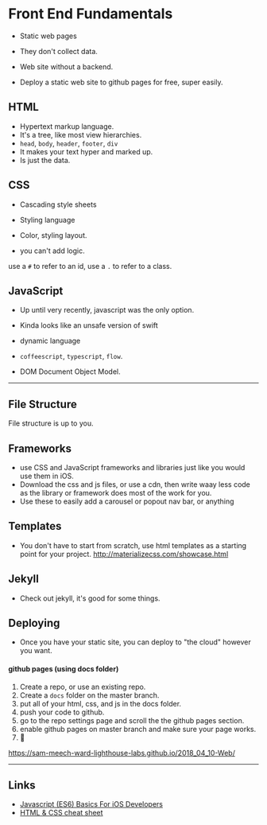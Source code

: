 # Front End Fundamentals

- Static web pages
- They don't collect data.
- Web site without a backend. 

- Deploy a static web site to github pages for free, super easily. 

## HTML

- Hypertext markup language.
- It's a tree, like most view hierarchies.
- `head`, `body`, `header`, `footer`, `div`
- It makes your text hyper and marked up.
- Is just the data. 

## CSS

- Cascading style sheets
- Styling language
- Color, styling layout.

- you can't add logic. 

use a `#` to refer to an id, use a `.` to refer to a class.

## JavaScript

- Up until very recently, javascript was the only option.
- Kinda looks like an unsafe version of swift
- dynamic language
- `coffeescript`, `typescript`, `flow`.

- DOM Document Object Model.

---

## File Structure

File structure is up to you.

## Frameworks

- use CSS and JavaScript frameworks and libraries just like you would use them in iOS. 
- Download the css and js files, or use a cdn, then write waay less code as the library or framework does most of the work for you.
- Use these to easily add a carousel or popout nav bar, or anything

## Templates

- You don't have to start from scratch, use html templates as a starting point for your project. http://materializecss.com/showcase.html

## Jekyll

* Check out jekyll, it's good for some things.

## Deploying

- Once you have your static site, you can deploy to "the cloud" however you want.

#### github pages (using docs folder)

1. Create a repo, or use an existing repo.
2. Create a `docs` folder on the master branch.
3. put all of your html, css, and js in the docs folder.
4. push your code to github.
5. go to the repo settings page and scroll the the github pages section.
6. enable github pages on master branch and make sure your page works.
7. 🤗

https://sam-meech-ward-lighthouse-labs.github.io/2018_04_10-Web/

---

## Links

- [Javascript (ES6) Basics For iOS Developers](https://github.com/meech-ward/Javascript-For-iOS-Developers)
- [HTML & CSS cheat sheet](https://s3.amazonaws.com/thinkific/file_uploads/34662/attachments/5a8/900/ad6/html500-htmlsheet.pdf)